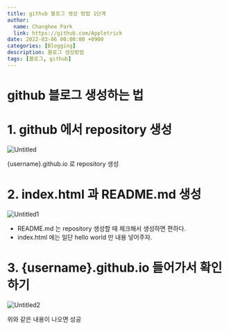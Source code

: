 ```yaml
---
title: github 블로그 생성 방법 1단계
author:
  name: Changhee Park
  link: https://github.com/Appletrick
date: 2022-03-06 00:00:00 +0900
categories: [Blogging]
description: 블로그 생성방법
tags: [블로그, github]
---
```


# github 블로그 생성하는 법

# 1. github 에서 repository 생성

![Untitled](https://user-images.githubusercontent.com/31761527/156923993-68894400-2607-4d4a-bd2a-58ef560c5b7c.png)

{username}.github.io 로 repository 생성

# 2. index.html 과 README.md 생성

![Untitled1](https://user-images.githubusercontent.com/31761527/156924008-a01a4324-053d-4d48-b249-d1e8bc6599cd.png)


- README.md 는 repository 생성할 때 체크해서 생성하면 편하다.
- index.html 에는 일단 hello world 만 내용 넣어주자.

# 3. {username}.github.io 들어가서 확인하기

![Untitled2](https://user-images.githubusercontent.com/31761527/156924028-7a968d1f-f487-4597-93bc-7221979b5697.png)

위와 같은 내용이 나오면 성공